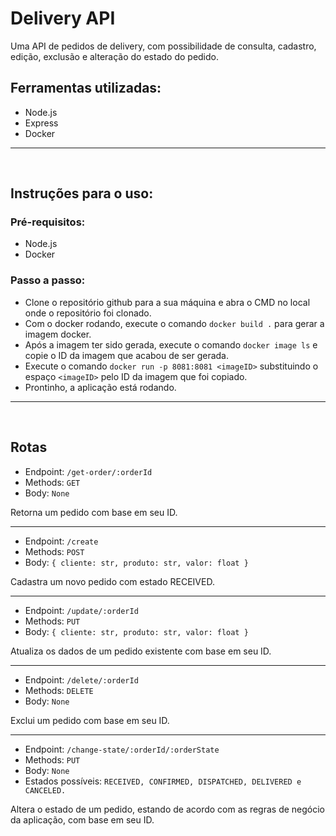 <div>
    <h1>
        Delivery API
    </h1>
    <p>
        Uma API de pedidos de delivery, com possibilidade de consulta, cadastro, edição, exclusão e alteração do estado do pedido.
    </p>
</div>

<div>
    <h2>
        Ferramentas utilizadas:
    </h2>
    <ul>
        <li>Node.js</li>
        <li>Express</li>
        <li>Docker</li>
    </u>
</div>

<hr>
<br>

<div>
    <h2>
        Instruções para o uso:
    </h2>
    <h3>
        Pré-requisitos:
    </h3>
    <ul>
        <li>Node.js</li>
        <li>Docker</li>
    </u>
</div>

### Passo a passo:
* Clone o repositório github para a sua máquina e abra o CMD no local onde o repositório foi clonado.
* Com o docker rodando, execute o comando ```docker build .``` para gerar a imagem docker.
* Após a imagem ter sido gerada, execute o comando ```docker image ls``` e copie o ID da imagem que acabou de ser gerada.
* Execute o comando ```docker run -p 8081:8081 <imageID>``` substituindo o espaço ```<imageID>``` pelo ID da imagem que foi copiado.
* Prontinho, a aplicação está rodando.

<hr>
<br>

## Rotas
* Endpoint: ```/get-order/:orderId```
* Methods: ```GET```
* Body: ```None```
<p>Retorna um pedido com base em seu ID.</p>

<hr>

* Endpoint: ```/create```
* Methods: ```POST```
* Body: ```{ cliente: str, produto: str, valor: float }```
<p>Cadastra um novo pedido com estado RECEIVED.</p>

<hr>

* Endpoint: ```/update/:orderId```
* Methods: ```PUT```
* Body: ```{ cliente: str, produto: str, valor: float }```
<p>Atualiza os dados de um pedido existente com base em seu ID.</p>

<hr>

* Endpoint: ```/delete/:orderId```
* Methods: ```DELETE```
* Body: ```None```
<p>Exclui um pedido com base em seu ID.</p>

<hr>

* Endpoint: ```/change-state/:orderId/:orderState```
* Methods: ```PUT```
* Body: ```None```
* Estados possíveis: ```RECEIVED,
CONFIRMED, DISPATCHED, DELIVERED e CANCELED.```
<p>Altera o estado de um pedido, estando de acordo com as regras de negócio da aplicação, com base em seu ID. </p>
